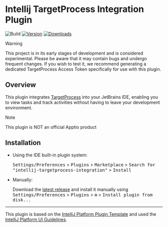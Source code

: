 # Intellij TargetProcess Integration Plugin

![Build](https://github.com/stefanosansone/intellij-targetprocess-integration/workflows/Build/badge.svg)
[![Version](https://img.shields.io/jetbrains/plugin/v/PLUGIN_ID.svg)](https://plugins.jetbrains.com/plugin/PLUGIN_ID)
[![Downloads](https://img.shields.io/jetbrains/plugin/d/PLUGIN_ID.svg)](https://plugins.jetbrains.com/plugin/PLUGIN_ID)

> [!WARNING]  
> This project is in its early stages of development and is considered experimental. Please be aware that it may contain bugs and undergo frequent changes. If you wish to test it, we recommend generating a dedicated TargetProcess Access Token specifically for use with this plugin.

## Overview
<!-- Plugin description -->
This plugin integrates [TargetProcess][targetprocess] into your JetBrains IDE, enabling you to view tasks and track activities without having to leave your development environment.
<!-- Plugin description end -->

> [!NOTE]
> This plugin is NOT an official Apptio product

## Installation

- Using the IDE built-in plugin system:
  
  <kbd>Settings/Preferences</kbd> > <kbd>Plugins</kbd> > <kbd>Marketplace</kbd> > <kbd>Search for "intellij-targetprocess-integration"</kbd> >
  <kbd>Install</kbd>
  
- Manually:

  Download the [latest release](https://github.com/stefanosansone/intellij-targetprocess-integration/releases/latest) and install it manually using
  <kbd>Settings/Preferences</kbd> > <kbd>Plugins</kbd> > <kbd>⚙️</kbd> > <kbd>Install plugin from disk...</kbd>


---
This plugin is based on the [IntelliJ Platform Plugin Template][template]
and used the [IntelliJ Platform UI Guidelines][ui].

[template]: https://github.com/JetBrains/intellij-platform-plugin-template
[ui]: https://jetbrains.github.io/ui/
[targetprocess]: https://www.apptio.com/products/targetprocess/
